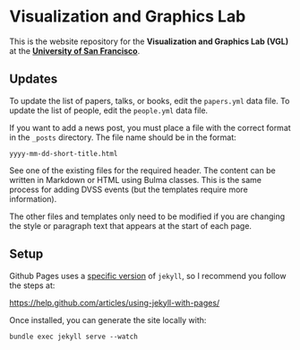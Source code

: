 # Visualization and Graphics Lab

This is the website repository for the **Visualization and Graphics Lab (VGL)** at the [**University of San Francisco**](http://www.usfca.edu/).

## Updates

To update the list of papers, talks, or books, edit the `papers.yml` data file. To update the list of people, edit the `people.yml` data file.

If you want to add a news post, you must place a file with the correct format in the `_posts` directory. The file name should be in the format:

```
yyyy-mm-dd-short-title.html
```

See one of the existing files for the required header. The content can be written in Markdown or HTML using Bulma classes. This is the same process for adding DVSS events (but the templates require more information).

The other files and templates only need to be modified if you are changing the style or paragraph text that appears at the start of each page.

## Setup

Github Pages uses a [specific version](https://pages.github.com/versions/) of `jekyll`, so I recommend you follow the steps at:

<https://help.github.com/articles/using-jekyll-with-pages/>

Once installed, you can generate the site locally with:

```
bundle exec jekyll serve --watch
```
